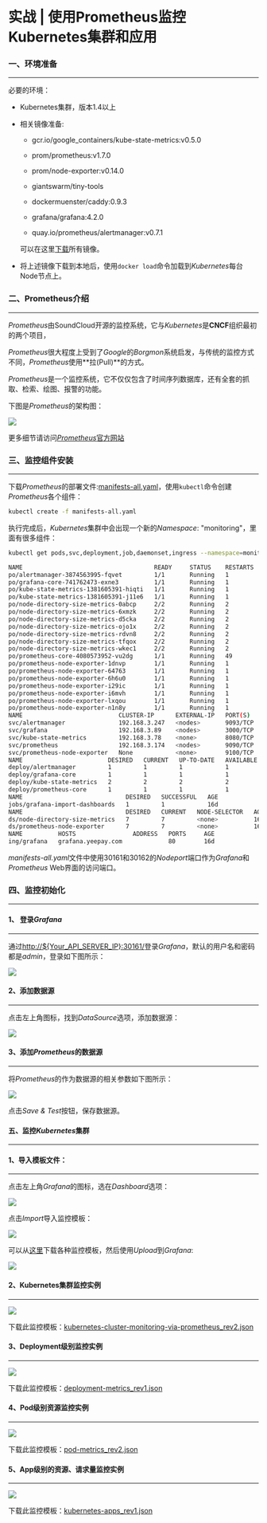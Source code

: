 实战 | 使用Prometheus监控Kubernetes集群和应用
====================================

### 一、环境准备
----------------

必要的环境：

* Kubernetes集群，版本1.4以上

* 相关镜像准备:

	* gcr.io/google_containers/kube-state-metrics:v0.5.0

	* prom/prometheus:v1.7.0

	* prom/node-exporter:v0.14.0

	* giantswarm/tiny-tools

	* dockermuenster/caddy:0.9.3

	* grafana/grafana:4.2.0

	* quay.io/prometheus/alertmanager:v0.7.1

	可以在这里[下载](prom.tar)所有镜像。

* 将上述镜像下载到本地后，使用`docker load`命令加载到*Kubernetes*每台Node节点上。


### 二、Prometheus介绍
---------------------

*Prometheus*由SoundCloud开源的监控系统，它与*Kubernetes*是**CNCF**组织最初的两个项目，

*Prometheus*很大程度上受到了*Google*的*Borgmon*系统启发，与传统的监控方式不同，*Prometheus*使用**拉(Pull)**的方式。

*Prometheus*是一个监控系统，它不仅仅包含了时间序列数据库，还有全套的抓取、检索、绘图、报警的功能。

下图是*Prometheus*的架构图：

![](arch.jpeg)

更多细节请访问[*Prometheus*官方网站](https://prometheus.io/docs/introduction/overview/)

### 三、监控组件安装
----------------------

下载*Prometheus*的部署文件:[manifests-all.yaml](manifests-all.yaml)，使用`kubectl`命令创建*Prometheus*各个组件：

```bash
kubectl create -f manifests-all.yaml
```

执行完成后，*Kubernetes*集群中会出现一个新的*Namespace*: "monitoring"，里面有很多组件：

```bash
kubectl get pods,svc,deployment,job,daemonset,ingress --namespace=monitoring

NAME                                     READY     STATUS    RESTARTS   AGE
po/alertmanager-3874563995-fqvet         1/1       Running   1          1d
po/grafana-core-741762473-exne3          1/1       Running   1          2d
po/kube-state-metrics-1381605391-hiqti   1/1       Running   1          1d
po/kube-state-metrics-1381605391-j11e6   1/1       Running   1          2d
po/node-directory-size-metrics-0abcp     2/2       Running   2          16d
po/node-directory-size-metrics-6xmzk     2/2       Running   2          16d
po/node-directory-size-metrics-d5cka     2/2       Running   2          16d
po/node-directory-size-metrics-ojo1x     2/2       Running   2          16d
po/node-directory-size-metrics-rdvn8     2/2       Running   2          16d
po/node-directory-size-metrics-tfqox     2/2       Running   2          16d
po/node-directory-size-metrics-wkec1     2/2       Running   2          16d
po/prometheus-core-4080573952-vu2dg      1/1       Running   49         1d
po/prometheus-node-exporter-1dnvp        1/1       Running   1          16d
po/prometheus-node-exporter-64763        1/1       Running   1          16d
po/prometheus-node-exporter-6h6u0        1/1       Running   1          16d
po/prometheus-node-exporter-i29ic        1/1       Running   1          16d
po/prometheus-node-exporter-i6mvh        1/1       Running   1          16d
po/prometheus-node-exporter-lxqou        1/1       Running   1          16d
po/prometheus-node-exporter-n1n8y        1/1       Running   1          16d
NAME                           CLUSTER-IP      EXTERNAL-IP   PORT(S)    AGE
svc/alertmanager               192.168.3.247   <nodes>       9093/TCP   16d
svc/grafana                    192.168.3.89    <nodes>       3000/TCP   16d
svc/kube-state-metrics         192.168.3.78    <none>        8080/TCP   16d
svc/prometheus                 192.168.3.174   <nodes>       9090/TCP   16d
svc/prometheus-node-exporter   None            <none>        9100/TCP   16d
NAME                        DESIRED   CURRENT   UP-TO-DATE   AVAILABLE   AGE
deploy/alertmanager         1         1         1            1           16d
deploy/grafana-core         1         1         1            1           16d
deploy/kube-state-metrics   2         2         2            2           16d
deploy/prometheus-core      1         1         1            1           16d
NAME                             DESIRED   SUCCESSFUL   AGE
jobs/grafana-import-dashboards   1         1            16d
NAME                             DESIRED   CURRENT   NODE-SELECTOR   AGE
ds/node-directory-size-metrics   7         7         <none>          16d
ds/prometheus-node-exporter      7         7         <none>          16d
NAME          HOSTS                ADDRESS   PORTS     AGE
ing/grafana   grafana.yeepay.com             80        16d
```

*manifests-all.yaml*文件中使用30161和30162的*Nodeport*端口作为*Grafana*和*Prometheus* Web界面的访问端口。


### 四、监控初始化
----------------------------------

#### 1、 登录*Grafana*
---------------------

通过[http://${Your_API_SERVER_IP}:30161/]()登录*Grafana*，默认的用户名和密码都是*admin*，登录如下图所示：

![](login.png)


#### 2、添加数据源
-------------------

点击左上角图标，找到*DataSource*选项，添加数据源：

![](datasource.png)

#### 3、添加*Prometheus*的数据源
--------------------

将*Prometheus*的作为数据源的相关参数如下图所示：

![](prometheus-ds.png)

点击*Save & Test*按钮，保存数据源。


#### 五、监控*Kubernetes*集群
---------------

#### 1、导入模板文件：
--------------------

点击左上角*Grafana*的图标，选在*Dashboard*选项：

![](dashboard.png)

点击*Import*导入监控模板：

![](import.png)

可以从[这里](https://grafana.com/dashboards)下载各种监控模板，然后使用*Upload*到*Grafana*:

![](upload.png)


#### 2、Kubernetes集群监控实例
------------

![](k8scluster.png)

下载此监控模板：[kubernetes-cluster-monitoring-via-prometheus_rev2.json](grafana/kubernetes-cluster-monitoring-via-prometheus_rev2.json)


#### 3、Deployment级别监控实例
------------------

![](k8sdeploymetrics.png)

下载此监控模板：[deployment-metrics_rev1.json](grafana/deployment-metrics_rev1.json)

#### 4、Pod级别资源监控实例
-----------------

![](grafanapod.png)

下载此监控模板：[pod-metrics_rev2.json](grafana/pod-metrics_rev2.json)

#### 5、App级别的资源、请求量监控实例
--------------

![](appmetrics.png)

下载此监控模板：[kubernetes-apps_rev1.json](grafana/kubernetes-apps_rev1.json)

